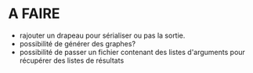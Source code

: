 # A FAIRE

- rajouter un drapeau pour sérialiser ou pas la sortie.
- possibilité de générer des graphes?
- possibilité de passer un fichier contenant des listes d'arguments pour récupérer des listes
  de résultats
